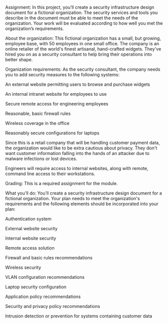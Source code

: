Assignment: In this project, you’ll create a security infrastructure design document for a fictional organization. The security services and tools you describe in the document must be able to meet the needs of the organization. Your work will be evaluated according to how well you met the organization’s requirements.

About the organization: This fictional organization has a small, but growing, employee base, with 50 employees in one small office. The company is an online retailer of the world's finest artisanal, hand-crafted widgets. They've hired you on as a security consultant to help bring their operations into better shape.

Organization requirements: As the security consultant, the company needs you to add security measures to the following systems:

An external website permitting users to browse and purchase widgets

An internal intranet website for employees to use

Secure remote access for engineering employees

Reasonable, basic firewall rules

Wireless coverage in the office

Reasonably secure configurations for laptops

Since this is a retail company that will be handling customer payment data, the organization would like to be extra cautious about privacy. They don't want customer information falling into the hands of an attacker due to malware infections or lost devices.

Engineers will require access to internal websites, along with remote, command line access to their workstations.

Grading: This is a required assignment for the module.

What you'll do: You’ll create a security infrastructure design document for a fictional organization. Your plan needs to meet the organization's requirements and the following elements should be incorporated into your plan:

Authentication system

External website security

Internal website security

Remote access solution

Firewall and basic rules recommendations

Wireless security

VLAN configuration recommendations

Laptop security configuration

Application policy recommendations

Security and privacy policy recommendations

Intrusion detection or prevention for systems containing customer data
